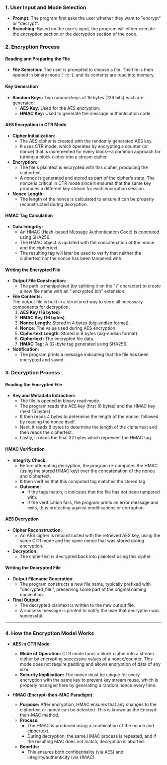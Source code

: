 ### **1. User Input and Mode Selection**

- **Prompt:** The program first asks the user whether they want to "encrypt" or "decrypt".  
- **Branching:** Based on the user’s input, the program will either execute the encryption section or the decryption section of the code.


### **2. Encryption Process**

#### **Reading and Preparing the File**

- **File Selection:** The user is prompted to choose a file. The file is then opened in binary mode (`'rb'`), and its contents are read into memory.
  
#### **Key Generation**

- **Random Keys:** Two random keys of 16 bytes (128 bits) each are generated:
  - **AES Key:** Used for the AES encryption.
  - **HMAC Key:** Used to generate the message authentication code.
  
#### **AES Encryption in CTR Mode**

- **Cipher Initialization:**  
  - The AES cipher is created with the randomly generated AES key.
  - It uses CTR mode, which operates by encrypting a counter (or nonce) that is incremented for every block—a common approach for turning a block cipher into a stream cipher.
- **Encryption:**  
  - The file's plaintext is encrypted with this cipher, producing the ciphertext.
  - A nonce is generated and stored as part of the cipher’s state. The nonce is critical in CTR mode since it ensures that the same key produces a different key stream for each encryption session.  
- **Nonce Length:**  
  - The length of the nonce is calculated to ensure it can be properly reconstructed during decryption.

#### **HMAC Tag Calculation**

- **Data Integrity:**  
  - An HMAC (Hash-based Message Authentication Code) is computed using SHA256.  
  - The HMAC object is updated with the concatenation of the nonce and the ciphertext.  
  - The resulting tag will later be used to verify that neither the ciphertext nor the nonce has been tampered with.

#### **Writing the Encrypted File**

- **Output File Construction:**  
  - The path is manipulated (by splitting it on the "\\" character) to create a new file name with an ".encrypted.bin" extension.
- **File Contents:**  
  The output file is built in a structured way to store all necessary components for decryption:
  1. **AES Key (16 bytes)**
  2. **HMAC Key (16 bytes)**
  3. **Nonce Length:** Stored in 4 bytes (big-endian format).
  4. **Nonce:** The value used during AES encryption.
  5. **Ciphertext Length:** Stored in 8 bytes (big-endian format).
  6. **Ciphertext:** The encrypted file data.
  7. **HMAC Tag:** A 32-byte tag generated using SHA256.
- **Notification:**  
  - The program prints a message indicating that the file has been encrypted and saved.

### **3. Decryption Process**

#### **Reading the Encrypted File**

- **Key and Metadata Extraction:**  
  - The file is opened in binary read mode.
  - The program reads the AES key (first 16 bytes) and the HMAC key (next 16 bytes).
  - It then reads 4 bytes to determine the length of the nonce, followed by reading the nonce itself.
  - Next, it reads 8 bytes to determine the length of the ciphertext and then reads the ciphertext.
  - Lastly, it reads the final 32 bytes which represent the HMAC tag.

#### **HMAC Verification**

- **Integrity Check:**  
  - Before attempting decryption, the program re-computes the HMAC (using the stored HMAC key) over the concatenation of the nonce and ciphertext.
  - It then verifies that this computed tag matches the stored tag.
  - **Outcome:**  
    - If the tags match, it indicates that the file has not been tampered with.
    - If the verification fails, the program prints an error message and exits, thus protecting against modifications or corruption.

#### **AES Decryption**

- **Cipher Reconstruction:**  
  - An AES cipher is reconstructed with the retrieved AES key, using the same CTR mode and the same nonce that was stored during encryption.
- **Decryption:**  
  - The ciphertext is decrypted back into plaintext using this cipher.

#### **Writing the Decrypted File**

- **Output Filename Generation:**  
  - The program constructs a new file name, typically prefixed with "decrypted_file.", preserving some part of the original naming convention.
- **Final Output:**  
  - The decrypted plaintext is written to the new output file.
  - A success message is printed to notify the user that decryption was successful.

---

### **4. How the Encryption Model Works**

- **AES in CTR Mode:**  
  - **Mode of Operation:** CTR mode turns a block cipher into a stream cipher by encrypting successive values of a nonce/counter. This mode does not require padding and allows encryption of data of any size.
  - **Security Implication:** The nonce must be unique for every encryption with the same key to prevent key stream reuse, which is properly managed here by generating a random nonce every time.

- **HMAC (Encrypt-then-MAC Paradigm):**  
  - **Purpose:** After encryption, HMAC ensures that any changes to the ciphertext or nonce can be detected. This is known as the Encrypt-then-MAC method.
  - **Process:**  
    - The HMAC is produced using a combination of the nonce and ciphertext.
    - During decryption, the same HMAC process is repeated, and if the resulting MAC does not match, decryption is aborted.
  - **Benefits:**  
    - This ensures both confidentiality (via AES) and integrity/authenticity (via HMAC).
